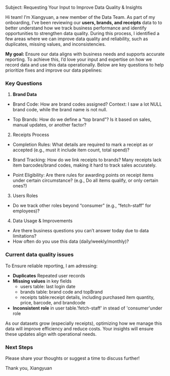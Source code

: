 Subject: Requesting Your Input to Improve Data Quality & Insights

Hi team!
I’m Xiangyuan, a new member of the Data Team. As part of my onboarding, I’ve been reviewing our **users, brands, and receipts** data to to better understand how we track business performance and identify opportunities to strengthen data quality. During this process, I identified a few areas where we can improve data quality and reliability, such as duplicates, missing values, and inconsistencies.

**My goal:** Ensure our data aligns with business needs and supports accurate reporting. To achieve this, I’d love your input and expertise on how we record data and use this data operationally. Below are key questions to help prioritize fixes and improve our data pipelines:

### Key Questions
1. **Brand Data**
  - Brand Code: How are brand codes assigned? Context: I saw a lot NULL brand code, while the brand name is not null.

  - Top Brands: How do we define a “top brand”? Is it based on sales, manual updates, or another factor?

2. Receipts Process
  - Completion Rules: What details are required to mark a receipt as <FINISHED> or accepted (e.g., must it include item count, total spend)?

  - Brand Tracking: How do we link receipts to brands? Many receipts lack item barcodes/brand codes, making it hard to track sales accurately.

  - Point Eligibility: Are there rules for awarding points on receipt items under certain circumstance? (e.g., Do all items qualify, or only certain ones?)

3. Users Roles
  - Do we track other roles beyond “consumer" (e.g., “fetch-staff” for employees)?

4. Data Usage & Improvements
  - Are there business questions you can’t answer today due to data limitations?
  - How often do you use this data (daily/weekly/monthly)?

### Current data quality issues
To Ensure reliable reporting, I am adressing:
 - **Duplicates** Repeated user records
 - **Missing values** in key fields
    - users table: last login date
    - brands table: brand code and topBrand
    - receipts table:receipt details, including purchased item quantity, price, barcode, and brandcode 
 - **Inconsistent role** in user table.'fetch-staff' in stead of 'consumer'under role 

As our datasets grow (especially receipts), optimizing how we manage this data will improve efficiency and reduce costs. Your insights will ensure these updates align with operational needs.

### Next Steps
Please share your thoughts or suggest a time to discuss further!

Thank you,
Xiangyuan